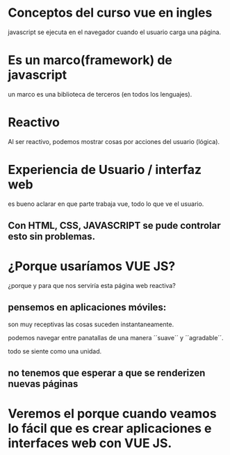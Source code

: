 # Conceptos del curso vue en ingles

javascript se ejecuta en el navegador cuando el usuario carga una página.

# Es un marco(framework) de javascript

un marco es una biblioteca de terceros (en todos los lenguajes).

# Reactivo

Al ser reactivo, podemos mostrar cosas por acciones del usuario (lógica).

# Experiencia de Usuario / interfaz web

es bueno aclarar en que parte trabaja vue, todo lo que ve el usuario.

## Con HTML, CSS, JAVASCRIPT se pude controlar esto sin problemas.

# ¿Porque usaríamos VUE JS?

¿porque y para que nos serviría esta página web reactiva?

## pensemos en aplicaciones móviles:

son muy receptivas las cosas suceden instantaneamente.

podemos navegar entre panatallas de una manera ´´suave´´ y ´´agradable´´.

todo se siente como una unidad.

## no tenemos que esperar a que se renderizen nuevas páginas

# Veremos el porque cuando veamos lo fácil que es crear aplicaciones e interfaces web con VUE JS.
